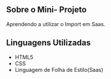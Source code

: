 
## Sobre o Mini- Projeto

Aprendendo a utilizar o Import em Saas.

## Linguagens Utilizadas

- HTML5
- CSS
- Linguagem de Folha de Estilo(Saas)